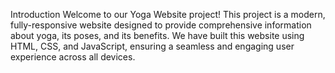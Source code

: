 

Introduction
Welcome to our Yoga Website project! This project is a modern, fully-responsive website designed to provide comprehensive information about yoga, its poses, and its benefits. We have built this website using HTML, CSS, and JavaScript, ensuring a seamless and engaging user experience across all devices.
